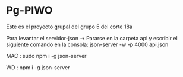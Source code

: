 # Pg-PIWO
 Este es el proyecto grupal del grupo 5 del corte 18a
 
 
 
 Para levantar el servidor-json -> Pararse en la carpeta api y escribir el siguiente comando en la consola: json-server -w -p 4000  api.json
 
 MAC : sudo npm i -g json-server
 
 WD : npm i -g json-server
 
 
